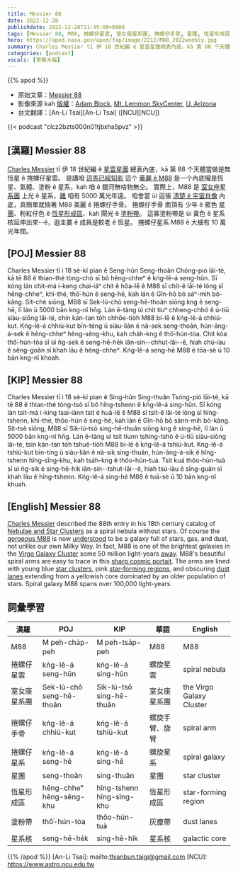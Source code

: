 ```yaml
---
title: Messier 88
date: 2022-12-28
publishdate: 2022-12-28T11:45:00+0800
tags: [Messier 88, M88, 捲螺仔星雲, 室女座星系團, 捲螺仔手骨, 星團, 恆星形成區, 塗粉帶, 星系核, 捲螺仔星系]
hero: https://apod.nasa.gov/apod/fap/image/2212/M88_2022weebly.jpg
summary: Charles Messier tī 伊 18 世紀編 ê 星雲星團總表內底，kā 第 88 个天體當做是無恆星 ê 捲螺仔星雲。
categories: [podcast]
vocals: [草莓大福]
---
```


{{% apod %}}

- 原始文章：[Messier 88](https://apod.nasa.gov/apod/ap221228.html)
- 影像來源 kah [版權][copyright]：[Adam Block](http://www.caelumobservatory.com/index.html), [Mt. Lemmon SkyCenter](http://skycenter.arizona.edu/), [U. Arizona](http://www.as.arizona.edu/)
- 台文翻譯：[An-Li Tsai][An-Li Tsai] ([NCU][NCU])

{{< podcast "clcz2bzts000n01tjbxha5pvz" >}}

## [漢羅] Messier 88
[Charles Messier][Charles Messier] tī 伊 18 世紀編 ê [星雲星團][Nebulae and Star Clusters] 總表內底，kā 第 88 个天體當做是無恆星 ê 捲螺仔星雲。
是講咱 [這馬已經知影][understood] 這个 [華麗 ê M88][gorgeous M88] 是一个內底攏是恆星、氣體、塗粉 ê 星系，kah 咱 ê 銀河無啥物無仝。
實際上，M88 是 [室女座星系團][Virgo Galaxy Cluster] 上光 ê 星系，[離][away] 咱有 5000 萬光年遠。
咱會當 ùi 這張 [清楚 ê 宇宙肖像][sharp cosmic portait] 內底，真簡單就揣著 M88 美麗 ê 捲螺仔手骨。
捲螺仔手骨 面頂有 少年 ê 藍色 [星團][star clusters]、粉紅仔色 ê [恆星形成區][star-forming regions]、kah 閘光 ê [塗粉帶][dust lanes]。
這寡塗粉帶是 ùi 黃色 ê 星系核延伸出來--ê，遐主要 ê 成員是較老 ê 恆星。
捲螺仔星系 M88 ê 大細有 10 萬光年闊。


## [POJ] Messier 88
Charles Messier tī i 18 sè-kí pian ê Seng-hûn Seng-thoân Chóng-pió lāi-té, kā tē 88 ê thian-thé tòng-chò sī bô hêng-chheⁿ ê kńg-lê-á seng-hûn.
Sī kóng lán chit-má í-keng chai-iáⁿ chit ê hôa-lē ê M88 sī chi̍t-ê lāi-té lóng sī hêng-chheⁿ, khì-thé, thô͘-hún ê seng-hē, kah lán ê Gîn-hô bô sáⁿ-mih bô-kâng.
Si̍t-chè siōng, M88 sī Sek-lú-chō seng-hē-thoân siōng kng ê seng-hē, lī lán ū  5000 bān kng-nî hn̄g.
Lán ē-tàng ùi chit tiuⁿ chheng-chhó ê ú-tiū siàu-siōng lāi-té, chin kán-tan to̍h chhōe-tio̍h M88 bí-lē ê kńg-lê-á chhiú-kut.
Kńg-lê-á chhiú-kut bīn-téng ū siàu-liân ê nâ-sek seng-thoân, hún-âng-á-sek ê hêng-chheⁿ hêng-sêng-khu, kah cha̍h-kng ê thô͘-hún-tòa.
Chit kóa thô͘-hún-tòa sī ùi n̂g-sek ê seng-hē-he̍k iân-sin--chhut-lâi--ê, hiah chú-iàu ê sêng-goân sī khah lāu ê hêng-chheⁿ.
Kńg-lê-á seng-hē M88 ê tōa-sè ū 10 bān kng-nî khoah.

## [KIP] Messier 88
Charles Messier tī i 18 sè-kí pian ê Sing-hûn Sing-thuân Tsóng-pió lāi-té, kā tē 88 ê thian-thé tòng-tsò sī bô hîng-tshenn ê kńg-lê-á sing-hûn.
Sī kóng lán tsit-má í-king tsai-iánn tsit ê huâ-lē ê M88 sī tsi̍t-ê lāi-té lóng sī hîng-tshenn, khì-thé, thôo-hún ê sing-hē, kah lán ê Gîn-hô bô sánn-mih bô-kâng.
Si̍t-tsè siōng, M88 sī Sik-lú-tsō sing-hē-thuân siōng kng ê sing-hē, lī lán ū  5000 bān kng-nî hn̄g.
Lán ē-tàng uì tsit tiunn tshing-tshó ê ú-tiū siàu-siōng lāi-té, tsin kán-tan to̍h tshuē-tio̍h M88 bí-lē ê kńg-lê-á tshiú-kut.
Kńg-lê-á tshiú-kut bīn-tíng ū siàu-liân ê nâ-sik sing-thuân, hún-âng-á-sik ê hîng-tshenn hîng-sîng-khu, kah tsa̍h-kng ê thôo-hún-tuà.
Tsit kuá thôo-hún-tuà sī uì n̂g-sik ê sing-hē-hi̍k iân-sin--tshut-lâi--ê, hiah tsú-iàu ê sîng-guân sī khah lāu ê hîng-tshenn.
Kńg-lê-á sing-hē M88 ê tuā-sè ū 10 bān kng-nî khuah.

## [English] Messier 88
[Charles Messier][Charles Messier] described the 88th entry in his 18th century catalog of [Nebulae and Star Clusters][Nebulae and Star Clusters] as a spiral nebula without stars.
Of course the [gorgeous M88][gorgeous M88] is now [understood][understood] to be a galaxy full of stars, gas, and dust, not unlike our own Milky Way.
In fact, M88 is one of the brightest galaxies in the [Virgo Galaxy Cluster][Virgo Galaxy Cluster] some 50 million light-years [away][away].
M88's beautiful spiral arms are easy to trace in this [sharp cosmic portait][sharp cosmic portait].
The arms are lined with young blue [star clusters][star clusters], pink [star-forming regions][star-forming regions], and obscuring [dust lanes][dust lanes] extending from a yellowish core dominated by an older population of stars.
Spiral galaxy M88 spans over 100,000 light-years.


## 詞彙學習

|漢羅|POJ|KIP|華語|English|
|-|-|-|-|-|
|M88|M peh-cha̍p-peh|M peh-tsa̍p-peh|M88|M88|
|捲螺仔星雲|kńg-lê-á seng-hûn|kńg-lê-á sing-hûn|螺旋星雲|spiral nebula|
|室女座星系團|Sek-lú-chō seng-hē-thoân|Sik-lú-tsō sing-hē-thuân|室女座星系團|the Virgo Galaxy Cluster|
|捲螺仔手骨|kńg-lê-á chhiú-kut|kńg-lê-á tshiú-kut|螺旋手臂、旋臂|spiral arm|
|捲螺仔星系|kńg-lê-á seng-hē|kńg-lê-á sing-hē|螺旋星系|spiral galaxy|
|星團|seng-thoân|sing-thuân|星團|star cluster|
|恆星形成區|hêng-chheⁿ hêng-sêng-khu|hîng-tshenn hîng-sîng-khu|恆星形成區|star-forming region|
|塗粉帶|thô͘-hún-tòa|thôo-hún-tuà|灰塵帶|dust lanes|
|星系核|seng-hē-he̍k|sing-hē-hi̍k|星系核|galactic core|

{{% /apod %}}
[An-Li Tsai]: mailto:thianbun.taigi@gmail.com
[NCU]: https://www.astro.ncu.edu.tw

[copyright]: https://apod.nasa.gov/apod/fap/lib/about_apod.html#srapply
[License]: https://creativecommons.org/licenses/by/2.0/


[Charles Messier]:https://www.nasa.gov/content/explore-the-night-sky-hubble-s-messier-catalog-bio
[Nebulae and Star Clusters]:https://www.flickr.com/photos/nasahubble/sets/72157687169041265
[gorgeous M88]:https://www.nasa.gov/feature/goddard/2018/messier-88
[understood]:https://apod.nasa.gov/apod/ap200430.html
[Virgo Galaxy Cluster]:http://www.atlasoftheuniverse.com/galgrps/vir.html
[away]:http://nedwww.ipac.caltech.edu/cgi-bin/nDistance?name=MESSIER+088
[sharp cosmic portait]:https://www.adamblockphotos.com/m88.html
[star clusters]:https://apod.nasa.gov/apod/ap990402.html
[star-forming regions]:https://apod.nasa.gov/apod/ap080928.html
[dust lanes]:https://apod.nasa.gov/apod/ap090615.html
